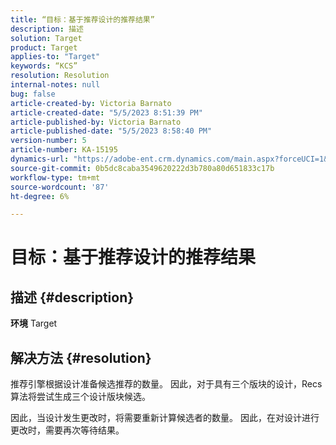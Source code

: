 ```yaml
---
title: “目标：基于推荐设计的推荐结果”
description: 描述
solution: Target
product: Target
applies-to: "Target"
keywords: “KCS”
resolution: Resolution
internal-notes: null
bug: false
article-created-by: Victoria Barnato
article-created-date: "5/5/2023 8:51:39 PM"
article-published-by: Victoria Barnato
article-published-date: "5/5/2023 8:58:40 PM"
version-number: 5
article-number: KA-15195
dynamics-url: "https://adobe-ent.crm.dynamics.com/main.aspx?forceUCI=1&pagetype=entityrecord&etn=knowledgearticle&id=0b8f5ca0-86eb-ed11-a7c6-6045bd0065f9"
source-git-commit: 0b5dc8caba3549620222d3b780a80d651833c17b
workflow-type: tm+mt
source-wordcount: '87'
ht-degree: 6%

---
```


# 目标：基于推荐设计的推荐结果

## 描述 {#description}

<b>环境</b>
Target


## 解决方法 {#resolution}


推荐引擎根据设计准备候选推荐的数量。 因此，对于具有三个版块的设计，Recs算法将尝试生成三个设计版块候选。

因此，当设计发生更改时，将需要重新计算候选者的数量。 因此，在对设计进行更改时，需要再次等待结果。
